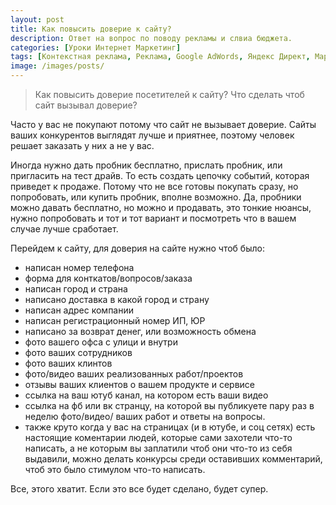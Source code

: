```yaml
---
layout: post
title: Как повысить доверие к сайту?
description: Ответ на вопрос по поводу рекламы и слвиа бюджета.
categories: [Уроки Интернет Маркетинг]
tags: [Контекстная реклама, Реклама, Google AdWords, Яндекс Директ, Маркетинг]
image: /images/posts/
---
```


<!-- <img src="{{ site.baseurl }}/images/posts/chto-delat-yesli-reklama-unichtozhayet-byudzhet-i-ne-prinosit-polzy.md"
alt="Как повысить доверие посетителей к сайту?" title="Пост про увеличение доверия к сайту">
-->
<blockquote>
Как повысить доверие посетителей к сайту? Что сделать чтоб сайт вызывал доверие?
</blockquote>


Часто у вас не покупают потому что сайт не вызывает доверие. Сайты ваших конкурентов выглядят лучше и приятнее, поэтому человек решает заказать у них а не у вас.

Иногда нужно дать пробник бесплатно, прислать пробник, или пригласить на тест драйв. То есть создать цепочку событий, которая приведет к продаже. Потому что не все готовы покупать сразу, но попробовать, или купить пробник, вполне возможно. Да, пробники можно давать бесплатно, но можно и продавать, это тонкие нюансы, нужно попробовать и тот и тот вариант и посмотреть что в вашем случае лучше сработает.


Перейдем к сайту, для доверия на сайте нужно чтоб было:
<ul>
<li>
написан номер телефона
</li><li>
форма для конткатов/вопросов/заказа
</li><li>
написан город и страна
</li><li>
написано доставка в какой город и страну
</li><li>
написан адрес компании
</li><li>
написан регистрационный номер ИП, ЮР
</li><li>
написано за возврат денег, или возможность обмена
</li><li>
фото вашего офса с улици и внутри
</li><li>
фото ваших сотрудников
</li><li>
фото ваших клинтов
</li><li>
фото/видео ваших реализованных работ/проектов
</li><li>
отзывы ваших клиентов о вашем продукте и сервисе
</li><li>
ссылка на ваш ютуб канал, на котором есть ваши видео
</li><li>
ссылка на фб или вк странцу, на которой вы публикуете пару раз в неделю фото/видео/ ваших работ и ответы на вопросы.
</li><li>
также круто когда у вас на страницах (и в ютубе, и соц сетях) есть настоящие коментарии людей, которые сами захотели что-то написать, а не которым вы заплатили чтоб они что-то из себя выдавили, можно делать конкурсы среди оставивших комментарий, чтоб это было стимулом что-то написать.
</li>
</ul>

Все, этого хватит. Если это все будет сделано, будет супер.
